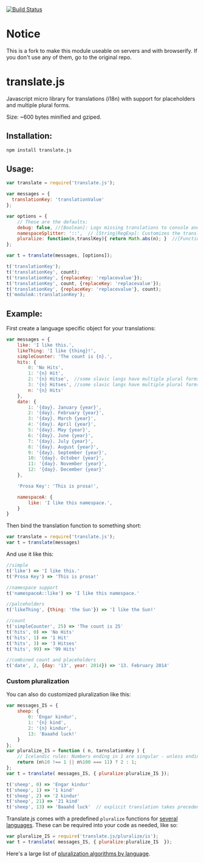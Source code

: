 [![Build Status](https://travis-ci.org/StephanHoyer/translate.js.svg)](https://travis-ci.org/StephanHoyer/translate.js)

Notice
======

This is a fork to make this module useable on servers and with browserify. If
you don't use any of them, go to the original repo.

translate.js
============

Javascript micro library for translations (i18n) with support for placeholders and multiple plural forms.

Size: ~600 bytes minified and gziped.


Installation:
------

```sh
npm install translate.js
```

Usage:
------

```JavaScript
var translate = require('translate.js');

var messages = {
  translationKey: 'translationValue'
};

var options = {
    // These are the defaults:
    debug: false, //[Boolean]: Logs missing translations to console and add "@@" around output if `true`.
    namespaceSplitter: '::',  // [String|RegExp]: Customizes the translationKey namespace splitter.
    pluralize: function(n,translKey){ return Math.abs(n); }  //[Function(count,translationKey)]: Provides a custom pluralization mapping function.
};

var t = translate(messages, [options]);

t('translationKey');
t('translationKey', count);
t('translationKey', {replaceKey: 'replacevalue'});
t('translationKey', count, {replaceKey: 'replacevalue'});
t('translationKey', {replaceKey: 'replacevalue'}, count);
t('moduleA::translationKey');

```

Example:
--------

First create a language specific object for your translations:

```JavaScript
var messages = {
    like: 'I like this.',
    likeThing: 'I like {thing}!',
    simpleCounter: 'The count is {n}.',
    hits: {
        0: 'No Hits',
        1: '{n} Hit',
        2: '{n} Hitse',  //some slavic langs have multiple plural forms
        3: '{n} Hitses', //some slavic langs have multiple plural forms
        n: '{n} Hits'
    },
    date: {
        1: '{day}. January {year}',
        2: '{day}. February {year}',
        3: '{day}. March {year}',
        4: '{day}. April {year}',
        5: '{day}. May {year}',
        6: '{day}. June {year}',
        7: '{day}. July {year}',
        8: '{day}. August {year}',
        9: '{day}. September {year}',
        10: '{day}. October {year}',
        11: '{day}. November {year}',
        12: '{day}. December {year}'
    },

    'Prosa Key': 'This is prosa!',  

    namespaceA: {
        like: 'I like this namespace.',
    }
}
```

Then bind the translation function to something short:
```JavaScript
var translate = require('translate.js');
var t = translate(messages)
```

And use it like this:
```JavaScript
//simple
t('like') => 'I like this.'
t('Prosa Key') => 'This is prosa!'

//namespace support
t('namespaceA::like') => 'I like this namespace.'

//palceholders
t('likeThing', {thing: 'the Sun'}) => 'I like the Sun!'

//count
t('simpleCounter', 25) => 'The count is 25'
t('hits', 0) => 'No Hits'
t('hits', 1) => '1 Hit'
t('hits', 3) => '3 Hitses'
t('hits', 99) => '99 Hits'

//combined count and placeholders
t('date', 2, {day: '13', year: 2014}) => '13. February 2014'

```

### Custom pluralization

You can also do customized pluralization like this:

```js
var messages_IS = {
    sheep: {
        0: 'Engar kindur',
        1: '{n} kind',
        2: '{n} kindur',
        13: 'Baaahd luck!'
    }
};
var pluralize_IS = function ( n, tarnslationKey ) {
    // Icelandic rules: Numbers ending in 1 are singular - unless ending in 11.
    return (n%10 !== 1 || n%100 === 11) ? 2 : 1;
};
var t = translate( messages_IS, { pluralize:pluralize_IS });

t('sheep', 0) => 'Engar kindur'
t('sheep', 1) => '1 kind'
t('sheep', 2) => '2 kindur'
t('sheep', 21) => '21 kind'
t('sheep', 13) => 'Baaahd luck'  // explicit translation takes precedence 
```

Translate.js comes with a predefined `pluralize` functions for [several languages](pluralize/). These can be required into your code as needed, like so:

```js
var pluralize_IS = require('translate.js/pluralize/is');
var t = translate( messages_IS, { pluralize:pluralize_IS  });
```

Here's a large list of [pluralization algorithms by language](http://docs.translatehouse.org/projects/localization-guide/en/latest/l10n/pluralforms.html?id=l10n/pluralforms).
